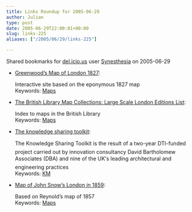 ```yaml
---
title: Links Roundup for 2005-06-29
author: Julian
type: post
date: 2005-06-29T22:00:01+00:00
slug: links-225 
aliases: ["/2005/06/29/links-225"]

---
```

Shared bookmarks for [del.icio.us][1] user  [Synesthesia][2] on 2005-06-29

  * [Greenwood&#8217;s Map of London 1827][3]:
  
    Interactive site based on the eponymous 1827 map   
    Keywords: [Maps][4]
  * [The British Library Map Collections: Large Scale London Editions List][5]:
  
    Index to maps in the British Library   
    Keywords: [Maps][4]
  * [The knowledge sharing toolkit][6]:
  
    The Knowledge Sharing Toolkit is the result of a two-year DTI-funded project carried out by innovation consultancy David Bartholomew Associates (DBA) and nine of the UK&#8217;s leading architectural and engineering practices   
    Keywords: [KM][7]
  * [Map of John Snow&#8217;s London in 1859][8]:
  
    Based on Reynold&#8217;s map of 1857   
    Keywords: [Maps][4]

 [1]: https://del.icio.us/
 [2]: https://del.icio.us/synesthesia
 [3]: https://users.bathspa.ac.uk/greenwood/ "https://users.bathspa.ac.uk/greenwood/"
 [4]: https://del.icio.us/synesthesia/Maps
 [5]: https://www.bl.uk/collections/map_london_editions.html "https://www.bl.uk/collections/map_london_editions.html"
 [6]: https://www.knowledgeboard.com/cgi-bin/item.cgi?id=142725 "https://www.knowledgeboard.com/cgi-bin/item.cgi?id=142725"
 [7]: https://del.icio.us/synesthesia/KM
 [8]: https://www.ph.ucla.edu/epi/snow/1859map/map1859.html "https://www.ph.ucla.edu/epi/snow/1859map/map1859.html"